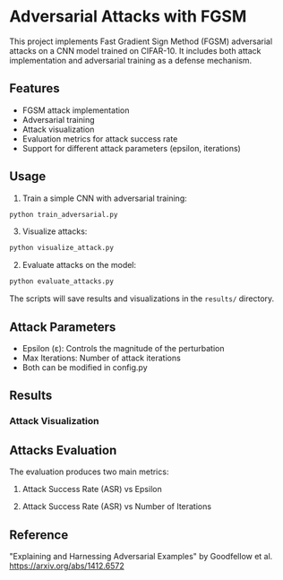 # Adversarial Attacks with FGSM

This project implements Fast Gradient Sign Method (FGSM) adversarial attacks on a CNN model trained on CIFAR-10. It includes both attack implementation and adversarial training as a defense mechanism.

## Features

- FGSM attack implementation
- Adversarial training
- Attack visualization
- Evaluation metrics for attack success rate
- Support for different attack parameters (epsilon, iterations)

## Usage

1. Train a simple CNN with adversarial training:
```bash
python train_adversarial.py
```

3. Visualize attacks:
```bash
python visualize_attack.py
```

2. Evaluate attacks on the model:
```bash
python evaluate_attacks.py
```

The scripts will save results and visualizations in the `results/` directory.


## Attack Parameters

- Epsilon (ε): Controls the magnitude of the perturbation
- Max Iterations: Number of attack iterations
- Both can be modified in config.py

## Results
### Attack Visualization


## Attacks Evaluation

The evaluation produces two main metrics:
1. Attack Success Rate (ASR) vs Epsilon


2. Attack Success Rate (ASR) vs Number of Iterations


## Reference

"Explaining and Harnessing Adversarial Examples" by Goodfellow et al.
https://arxiv.org/abs/1412.6572
